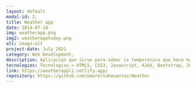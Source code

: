```yaml
---
layout: default
modal-id: 2,
title: Weather app
date: 2014-07-18
img: weatherapp.png
img2: weatherapptoday.png
alt: image-alt
project-date: July 2021
category: Web Development,
description: Aplicación que sirve para saber la temperatura que hace hoy y lo que va a hacer durante los próximos días. 
tecnologies: Tecnologías-> HTML5, CSS3, Javascript, AJAX, Bootstrap, Jquery, API REST.
link: https://weatherappli.netlify.app/
repository: https://github.com/omareltahasantos/Weather
---
```

